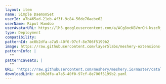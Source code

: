 ```yaml
---
layout: item
name: Simple DaemonSet
userId: a7b465ad-21eb-4f3f-9c84-56de76aebe62
userName: Ripul Handoo
userAvatarURL: https://lh3.googleusercontent.com/a/ACg8ocKBVmrCH-kszcRj5jpdBR53K1-E7YPUd3-kFmRFGGRN=s96-c
type: Deployment
compatibility: 
patternId: ac0b2dfa-a7a5-40f0-97cf-8e706f5199b2
image: https://raw.githubusercontent.com/layer5labs/meshery-extensions-packages/master/action-assets/design-assets/ac0b2dfa-a7a5-40f0-97cf-8e706f5199b2-light.png,https://raw.githubusercontent.com/layer5labs/meshery-extensions-packages/master/action-assets/design-assets/ac0b2dfa-a7a5-40f0-97cf-8e706f5199b2-dark.png
patternInfo: |
  ""
patternCaveats: |
  ""
URL: 'https://raw.githubusercontent.com/meshery/meshery.io/master/catalog/ac0b2dfa-a7a5-40f0-97cf-8e706f5199b2.yaml'
downloadLink: ac0b2dfa-a7a5-40f0-97cf-8e706f5199b2.yaml
---
```

